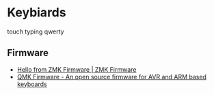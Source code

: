 # Keybiards

touch typing
qwerty

## Firmware

- [Hello from ZMK Firmware | ZMK Firmware](https://zmk.dev)
- [QMK Firmware - An open source firmware for AVR and ARM based keyboards](https://qmk.fm)
